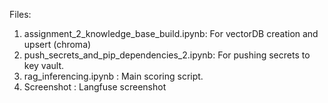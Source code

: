 Files:
1. assignment_2_knowledge_base_build.ipynb:   For vectorDB creation and upsert (chroma)
2. push_secrets_and_pip_dependencies_2.ipynb: For pushing secrets to key vault.
3. rag_inferencing.ipynb                    : Main scoring script.
4. Screenshot                               : Langfuse screenshot 
